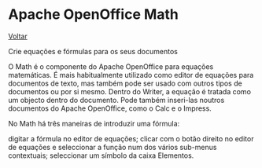 # Apache OpenOffice Math

[Voltar](../openoffice.md)

Crie equações e fórmulas para os seus documentos

O Math é o componente do Apache OpenOffice para equações matemáticas. É mais habitualmente utilizado como editor de equações para documentos de texto, mas também pode ser usado com outros tipos de documentos ou por si mesmo. Dentro do Writer, a equação é tratada como um objecto dentro do documento. Pode também inseri-las noutros documentos do Apache OpenOffice, como o Calc e o Impress.

No Math há três maneiras de introduzir uma fórmula:

digitar a fórmula no editor de equações;
clicar com o botão direito no editor de equações e seleccionar a função num dos vários sub-menus contextuais;
seleccionar um símbolo da caixa Elementos.